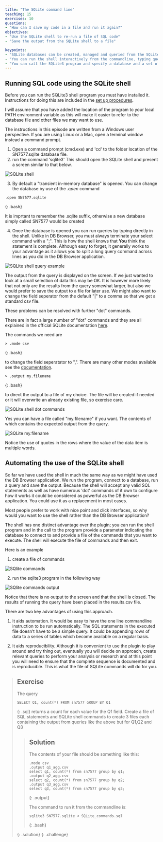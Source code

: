 ```yaml
---
title: "The SQLite command line"
teaching: 15
exercises: 10
questions:
- "How can I save my code in a file and run it again?"
objectives:
- "Use the SQLite shell to re-run a file of SQL code"
- "Save the output from the SQLite shell to a file"

keypoints:
- "SQLite databases can be created, managed and queried from the SQLite shell utility"
- "You can run the shell interactively from the commandline, typing queries or dot cammands at the prompt"
- "You can call the SQLite3 program and specify a database and a set of commands to run. This aids automation"
---
```


## Running SQL code using the SQLite shell

Before you can run the SQLite3 shell program you must have installed it. Instructions for doing this are included in the [set up procedures](../setup.md).

I will assume that you have added the location of the program to your local PATH environment variable as this will make it easier to refer to the database file and other files we may want to use. 

The instructions in this episode are written from a Windows user perspective. If you are using Linux or a Mac, open a terminal window instead a command prompt.

1. Open a command prompt (cmd.exe) and 'cd' to the folder location of the SN7577.sqlite database file.
2. run the command 'sqlite3' This should open the SQLite shell and present a screen similar to that below.

![SQLite shell](../fig/SQL_08_SQLite_shell.png)

3. By default a "transient in-memory database" is opened. You can change the database by use of the *.open* command

~~~
.open SN7577.sqlite
~~~
{: .bash}

It is imprtant to remember the .sqlite suffix, otherwise a new database simply called SN7577 would be created

4. Once the database is opened you can run queries by typing directly in the shell. Unlike in DB Browser, you must always terminate your select command with a ";". This is how the shell knows that **You** think the statement is complete. Although easy to forget, it generally works to your advantage as it allows you to split a long query command across lines as you did in the DB Browser application.

![SQLite shell query example](../fig/SQL_08_SQLite_shell_query_example.png)

The output from the query is displayed on the screen. If we just wanted to look at a small selection of data this may be OK. It is however more likely that not only are the results from the query somewhat larger, but also we would prefer to save the output to a file for later use. We might also want to change the field seperator from the default "\|" to a comma so that we get a standard csv file.

These problems can be resolved with further "dot" commands.

There are in fact a large number of "dot" commands and they are all explained in the official SQLite documentation [here](https://sqlite.org/cli.html). 

The commands we need are 

~~~
> .mode csv
~~~
{: .bash}

to change the field seperatator to ",". There are many other modes available see the [documentation](https://sqlite.org/cli.html). 

~~~
> .output my.filename
~~~
{: .bash}

to direct the output to a file of my choice. The file will be created if needed or it will overwrite an already existing file, so exercise care.

![SQLite shell dot commands](../fig/SQL_08_SQLite_shell_dot_commands.png)

Yes you can have a file called "my.filename" if you want. The contents of which contains the expected output from the query.

![SQLite my.filename](../fig/SQL_08_my_filename.png)

Notice the use of quotes in the rows where the value of the data item is multiple words. 

## Automating the use of the SQLite shell

So far we have used the shell in much the same way as we might have used the DB Browser application. We run the program, connect to a database, run a query and save the output. Because the shell will accept any valid SQL statements as well as have numerous 'dot' commands of it own to configure how it works it could be considered as powerful as the DB Browser application. You could use it as a replacement in most cases. 

Most people prefer to work with nice point and click interfaces, so why would you want to use the shell rather than the DB Browser application?

The shell has one distinct advantage over the plugin; you can run the shell program and in the call to the program provide a parameter indicating the database to connect to and provide a file of the commands that you want to execute. The shell will execute the file of commands and then exit.

Here is an example

1. create a file of commands

![SQlite commands](../fig/SQL_08_SQLite_SQLite_commands.png)

2. run the sqlite3 program in the following way

![SQlite commands output](../fig/SQL_08_SQLite_cmd_output.png)

Notice that there is no output to the screen and that the shell is closed. The results of running the query have been placed in the results.csv file.

There are two key advantages of using this approach.

1. It aids automation. It would be easy to have the one line commandline instruction to be run automatically. The SQL statements in the executed file doesn't have to be a simple query. It could be appending rows of data to a series of tables which become available on a regular basis.

2. It aids reproducibility. Although it is convenient to use the plugin to play around and try thing out, eventually you will decide on approach, create relevant queries to perform your analysis or research and at this point you will need to ensure that the complete sequence is documented and is reproducible. This is what the file of SQLite commands will do for you.

> ## Exercise
>
> The query
> 
> ~~~
> SELECT Q1, count(*) FROM sn7577 GROUP BY Q1
> ~~~
> {: .sql}
> returns a count for each value for the Q1 field.
> Create a file of SQL statements and SQLite shell commands to create 3 files each containing the output from queries like the above but for Q1,Q2 and Q3
>
> > ## Solution
> >  The contents of your file should be something like this:
> > 
> >~~~
> >.mode csv
> >.output q1_agg.csv
> >select q1, count(*) from sn7577 group by q1;
> >.output q2_agg.csv
> >select q2, count(*) from sn7577 group by q2;
> >.output q3_agg.csv
> >select q3, count(*) from sn7577 group by q3;
> >~~~
> > {: .output}
> >
> > The command to run it from the commandline is:
> > 
> > ~~~
> > sqlite3 SN7577.sqlite < SQLite_commands.sql
> > ~~~
> > {: .bash}
> > 
> {: .solution}
{: .challenge}


